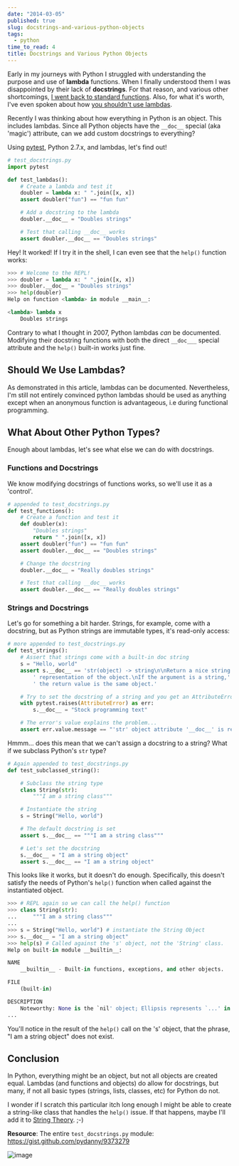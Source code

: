 ```yaml
---
date: "2014-03-05"
published: true
slug: docstrings-and-various-python-objects
tags:
  - python
time_to_read: 4
title: Docstrings and Various Python Objects
---
```


Early in my journeys with Python I struggled with understanding the
purpose and use of **lambda** functions. When I finally understood them
I was disappointed by their lack of **docstrings**. For that reason, and
various other shortcomings, [I went back to standard
functions](https://pydanny.blogspot.com/2007/07/lambdas-no-more.html).
Also, for what it's worth, I've even spoken about how [you shouldn't
use
lambdas](https://www.slideshare.net/pydanny/python-worst-practices/41).

Recently I was thinking about how everything in Python is an object.
This includes lambdas. Since all Python objects have the `__doc__`
special (aka 'magic') attribute, can we add custom docstrings to
everything?

Using [pytest](/pytest-no-boilerplate-testing.html),
Python 2.7.x, and lambdas, let's find out!

```python
# test_docstrings.py
import pytest

def test_lambdas():
    # Create a lambda and test it
    doubler = lambda x: " ".join([x, x])
    assert doubler("fun") == "fun fun"

    # Add a docstring to the lambda
    doubler.__doc__ = "Doubles strings"

    # Test that calling __doc__ works
    assert doubler.__doc__ == "Doubles strings"
```

Hey! It worked! If I try it in the shell, I can even see that the
`help()` function works:

```python
>>> # Welcome to the REPL!
>>> doubler = lambda x: " ".join([x, x])
>>> doubler.__doc__ = "Doubles strings"
>>> help(doubler)
Help on function <lambda> in module __main__:

<lambda> lambda x
    Doubles strings
```

Contrary to what I thought in 2007, Python lambdas _can_ be documented.
Modifying their docstring functions with both the direct `__doc___`
special attribute and the `help()` built-in works just fine.

## Should We Use Lambdas?

As demonstrated in this article, lambdas can be documented.
Nevertheless, I'm still not entirely convinced python lambdas should be
used as anything except when an anonymous function is advantageous, i.e
during functional programming.

## What About Other Python Types?

Enough about lambdas, let's see what else we can do with docstrings.

### Functions and Docstrings

We know modifying docstrings of functions works, so we'll use it as a
'control'.

```python
# appended to test_docstrings.py
def test_functions():
    # Create a function and test it
    def doubler(x):
        "Doubles strings"
        return " ".join([x, x])
    assert doubler("fun") == "fun fun"
    assert doubler.__doc__ == "Doubles strings"

    # Change the docstring
    doubler.__doc__ = "Really doubles strings"

    # Test that calling __doc__ works
    assert doubler.__doc__ == "Really doubles strings"
```

### Strings and Docstrings

Let's go for something a bit harder. Strings, for example, come with a
docstring, but as Python strings are immutable types, it's read-only
access:

```python
# more appended to test_docstrings.py
def test_strings():
    # Assert that strings come with a built-in doc string
    s = "Hello, world"
    assert s.__doc__ == 'str(object) -> string\n\nReturn a nice string' \
        ' representation of the object.\nIf the argument is a string,' \
        ' the return value is the same object.'

    # Try to set the docstring of a string and you get an AttributeError
    with pytest.raises(AttributeError) as err:
        s.__doc__ = "Stock programming text"

    # The error's value explains the problem...
    assert err.value.message == "'str' object attribute '__doc__' is read-only"
```

Hmmm... does this mean that we can't assign a docstring to a string?
What if we subclass Python's `str` type?

```python
# Again appended to test_docstrings.py
def test_subclassed_string():

    # Subclass the string type
    class String(str):
        """I am a string class"""

    # Instantiate the string
    s = String("Hello, world")

    # The default docstring is set
    assert s.__doc__ == """I am a string class"""

    # Let's set the docstring
    s.__doc__ = "I am a string object"
    assert s.__doc__ == "I am a string object"
```

This looks like it works, but it doesn't do enough. Specifically, this
doesn't satisfy the needs of Python's `help()` function when called
against the instantiated object.

```python
>>> # REPL again so we can call the help() function
>>> class String(str):
...     """I am a string class"""
...
>>> s = String("Hello, world") # instantiate the String Object
>>> s.__doc__ = "I am a string object"
>>> help(s) # Called against the 's' object, not the 'String' class.
Help on built-in module __builtin__:

NAME
    __builtin__ - Built-in functions, exceptions, and other objects.

FILE
    (built-in)

DESCRIPTION
    Noteworthy: None is the `nil' object; Ellipsis represents `...' in slices.
...
```

You'll notice in the result of the `help()` call on the 's' object,
that the phrase, "I am a string object" does not exist.

## Conclusion

In Python, everything might be an object, but not all objects are
created equal. Lambdas (and functions and objects) do allow for
docstrings, but many, if not all basic types (strings, lists, classes,
etc) for Python do not.

I wonder if I scratch this particular itch long enough I might be able
to create a string-like class that handles the `help()` issue. If that
happens, maybe I'll add it to [String
Theory](/fixing-pythons-string-class.html). ;-)

**Resource**: The entire `test_docstrings.py` module:
<https://gist.github.com/pydanny/9373279>

![image](/images/lambda_scoops.png)
